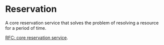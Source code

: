 # Reservation

A core reservation service that solves the problem of resolving a resource for a period of time.

[RFC: core reservation service](rfcs/0001-core-reservation.md).
